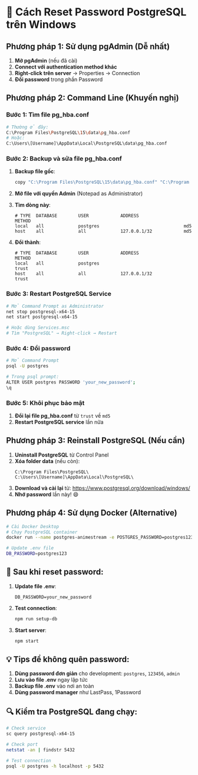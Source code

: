 # 🔧 Cách Reset Password PostgreSQL trên Windows

## Phương pháp 1: Sử dụng pgAdmin (Dễ nhất)

1. **Mở pgAdmin** (nếu đã cài)
2. **Connect với authentication method khác**
3. **Right-click trên server** → Properties → Connection
4. **Đổi password** trong phần Password

## Phương pháp 2: Command Line (Khuyến nghị)

### Bước 1: Tìm file pg_hba.conf
```bash
# Thường ở đây:
C:\Program Files\PostgreSQL\15\data\pg_hba.conf
# Hoặc:
C:\Users\[Username]\AppData\Local\PostgreSQL\data\pg_hba.conf
```

### Bước 2: Backup và sửa file pg_hba.conf
1. **Backup file gốc**:
   ```bash
   copy "C:\Program Files\PostgreSQL\15\data\pg_hba.conf" "C:\Program Files\PostgreSQL\15\data\pg_hba.conf.backup"
   ```

2. **Mở file với quyền Admin** (Notepad as Administrator)

3. **Tìm dòng này**:
   ```
   # TYPE  DATABASE        USER            ADDRESS                 METHOD
   local   all             postgres                                md5
   host    all             all             127.0.0.1/32            md5
   ```

4. **Đổi thành**:
   ```
   # TYPE  DATABASE        USER            ADDRESS                 METHOD
   local   all             postgres                                trust
   host    all             all             127.0.0.1/32            trust
   ```

### Bước 3: Restart PostgreSQL Service
```bash
# Mở Command Prompt as Administrator
net stop postgresql-x64-15
net start postgresql-x64-15

# Hoặc dùng Services.msc
# Tìm "PostgreSQL" → Right-click → Restart
```

### Bước 4: Đổi password
```bash
# Mở Command Prompt
psql -U postgres

# Trong psql prompt:
ALTER USER postgres PASSWORD 'your_new_password';
\q
```

### Bước 5: Khôi phục bảo mật
1. **Đổi lại file pg_hba.conf** từ `trust` về `md5`
2. **Restart PostgreSQL service** lần nữa




## Phương pháp 3: Reinstall PostgreSQL (Nếu cần)

1. **Uninstall PostgreSQL** từ Control Panel
2. **Xóa folder data** (nếu còn):
   ```
   C:\Program Files\PostgreSQL\
   C:\Users\[Username]\AppData\Local\PostgreSQL\
   ```
3. **Download và cài lại** từ: https://www.postgresql.org/download/windows/
4. **Nhớ password** lần này! 😄

## Phương pháp 4: Sử dụng Docker (Alternative)

```bash
# Cài Docker Desktop
# Chạy PostgreSQL container
docker run --name postgres-animestream -e POSTGRES_PASSWORD=postgres123 -p 5432:5432 -d postgres:15

# Update .env file
DB_PASSWORD=postgres123
```

## 🎯 Sau khi reset password:

1. **Update file .env**:
   ```env
   DB_PASSWORD=your_new_password
   ```

2. **Test connection**:
   ```bash
   npm run setup-db
   ```

3. **Start server**:
   ```bash
   npm start
   ```

## 💡 Tips để không quên password:

1. **Dùng password đơn giản** cho development: `postgres`, `123456`, `admin`
2. **Lưu vào file .env** ngay lập tức
3. **Backup file .env** vào nơi an toàn
4. **Dùng password manager** như LastPass, 1Password

## 🔍 Kiểm tra PostgreSQL đang chạy:

```bash
# Check service
sc query postgresql-x64-15

# Check port
netstat -an | findstr 5432

# Test connection
psql -U postgres -h localhost -p 5432
```